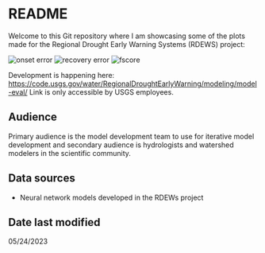 # README

Welcome to this Git repository where I am showcasing some of the plots made for the Regional Drought Early Warning Systems (RDEWS) project:

![onset error](https://github.com/whiteellie/model-error-rdews/blob/main/out/onset_error.png)
![recovery error](https://github.com/whiteellie/model-error-rdews/blob/main/out/onset_error.png)
![fscore](https://github.com/whiteellie/model-error-rdews/blob/main/out/onset_error.png)

Development is happening here: https://code.usgs.gov/water/RegionalDroughtEarlyWarning/modeling/model-eval/
Link is only accessible by USGS employees. 

## Audience
Primary audience is the model development team to use for iterative model development and secondary audience is hydrologists and watershed modelers in the scientific community. 

## Data sources 
* Neural network models developed in the RDEWs project

## Date last modified
05/24/2023